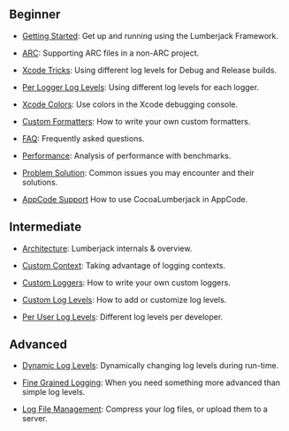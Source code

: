## Beginner

* [Getting Started](GettingStarted.md): Get up and running using the Lumberjack Framework.

* [ARC](ARC.md): Supporting ARC files in a non-ARC project.

* [Xcode Tricks](XcodeTricks.md): Using different log levels for Debug and Release builds.

* [Per Logger Log Levels](PerLoggerLogLevels.md): Using different log levels for each logger.

* [Xcode Colors](XcodeColors.md): Use colors in the Xcode debugging console.

* [Custom Formatters](CustomFormatters.md): How to write your own custom formatters.

* [FAQ](FAQ.md): Frequently asked questions.

* [Performance](Performance.md): Analysis of performance with benchmarks.

* [Problem Solution](ProblemSolution.md): Common issues you may encounter and their solutions.

* [AppCode Support](AppCode-support.md) How to use CocoaLumberjack in AppCode.

## Intermediate

* [Architecture](Architecture.md): Lumberjack internals & overview.

* [Custom Context](CustomContext.md): Taking advantage of logging contexts.

* [Custom Loggers](CustomLoggers.md): How to write your own custom loggers.

* [Custom Log Levels](CustomLogLevels.md): How to add or customize log levels.

* [Per User Log Levels](PerUserLogLevels.md): Different log levels per developer.

## Advanced

* [Dynamic Log Levels](DynamicLogLevels.md): Dynamically changing log levels during run-time.

* [Fine Grained Logging](FineGrainedLogging.md): When you need something more advanced than simple log levels.

* [Log File Management](LogFileManagement.md): Compress your log files, or upload them to a server.

